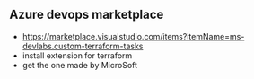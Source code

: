 

## Azure devops marketplace

- https://marketplace.visualstudio.com/items?itemName=ms-devlabs.custom-terraform-tasks
- install extension for terraform
- get the one made by MicroSoft